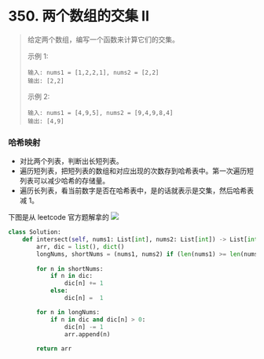 # 350. 两个数组的交集 II
> 给定两个数组，编写一个函数来计算它们的交集。
> 
> 示例 1:
> ```
> 输入: nums1 = [1,2,2,1], nums2 = [2,2]
> 输出: [2,2]
> ```
> 示例 2:
> ```
> 输入: nums1 = [4,9,5], nums2 = [9,4,9,8,4]
> 输出: [4,9]
> ```

### 哈希映射
- 对比两个列表，判断出长短列表。
- 遍历短列表，把短列表的数组和对应出现的次数存到哈希表中。第一次遍历短列表可以减少哈希的存储量。
- 遍历长列表，看当前数字是否在哈希表中，是的话就表示是交集，然后哈希表减 1。

下图是从 leetcode 官方题解拿的
![](https://imgconvert.csdnimg.cn/aHR0cHM6Ly9waWMubGVldGNvZGUtY24uY29tL0ZpZ3VyZXMvMzUwLzM1MF9hcHByb2FjaDEtdjIucG5n?x-oss-process=image/format,png)
```python
class Solution:
    def intersect(self, nums1: List[int], nums2: List[int]) -> List[int]: 
        arr, dic = list(), dict()
        longNums, shortNums = (nums1, nums2) if (len(nums1) >= len(nums2)) else (nums2, nums1)
        
        for n in shortNums:
            if n in dic:
                dic[n] += 1
            else:
                dic[n] =  1

        for n in longNums:
            if n in dic and dic[n] > 0:
                dic[n] -= 1
                arr.append(n)
        
        return arr
```